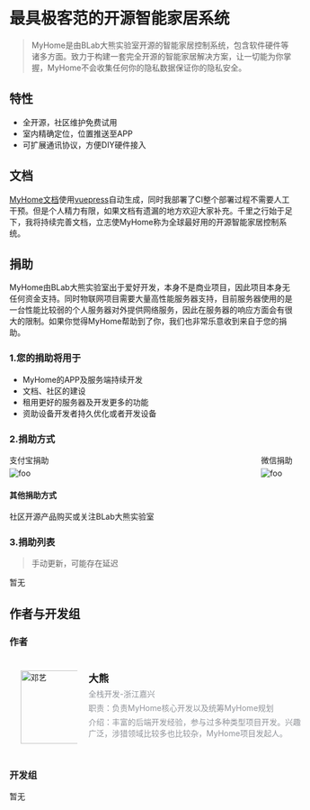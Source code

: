 # 最具极客范的开源智能家居系统

> MyHome是由BLab大熊实验室开源的智能家居控制系统，包含软件硬件等诸多方面。致力于构建一套完全开源的智能家居解决方案，让一切能为你掌握，MyHome不会收集任何你的隐私数据保证你的隐私安全。

## 特性

- 全开源，社区维护免费试用
- 室内精确定位，位置推送至APP
- 可扩展通讯协议，方便DIY硬件接入

## 文档

[MyHome文档](https://github.com/BearLaboratory/myhomedocs)使用[vuepress](https://vuepress.vuejs.org/zh/)自动生成，同时我部署了CI整个部署过程不需要人工干预。但是个人精力有限，如果文档有遗漏的地方欢迎大家补充。千里之行始于足下，我将持续完善文档，立志使MyHome称为全球最好用的开源智能家居控制系统。

## 捐助
MyHome由BLab大熊实验室出于爱好开发，本身不是商业项目，因此项目本身无任何资金支持。同时物联网项目需要大量高性能服务器支持，目前服务器使用的是一台性能比较弱的个人服务器对外提供网络服务，因此在服务器的响应方面会有很大的限制。如果你觉得MyHome帮助到了你，我们也非常乐意收到来自于您的捐助。

### 1.您的捐助将用于
- MyHome的APP及服务端持续开发
- 文档、社区的建设
- 租用更好的服务器及开发更多的功能
- 资助设备开发者持久优化或者开发设备
### 2.捐助方式

<div style="display:flex;justify-content: space-between;margin-top:10px;">
    <div>
        <div style="margin-bottom:5px;">支付宝捐助</div>
        <img :src="$withBase('/alipay-pay.jpg')" alt="foo" >
    </div>
    <div>
        <div style="margin-bottom:5px;">微信捐助</div>
        <img :src="$withBase('/weixin-pay.png')" alt="foo" >
    </div>
</div>

#### 其他捐助方式
社区开源产品购买或关注BLab大熊实验室
### 3.捐助列表
> 手动更新，可能存在延迟

暂无


## 作者与开发组

### 作者

<div style="margin-top:20px;padding:20px;display:flex;width:100%">
    <div style="width:20%;display: flex;justify-content: center;" >
        <img :src="$withBase('/dengyi.jpg')" alt="邓艺" height="130px">
    </div>
    <div style="width:80%;margin-left:20px;display:flex;flex-direction: column;">
        <span style="font-size: 18px;font-weight: bold;">大熊</span>
        <span style="color: #909399;margin-top:5px">全栈开发-浙江嘉兴</span>
        <span style="color: #909399;margin-top:5px">职责：负责MyHome核心开发以及统筹MyHome规划</span>
        <span style="color: #909399;margin-top:5px">介绍：丰富的后端开发经验，参与过多种类型项目开发。兴趣广泛，涉猎领域比较多也比较杂，MyHome项目发起人。</span>
    </div>
</div>

### 开发组

暂无
 